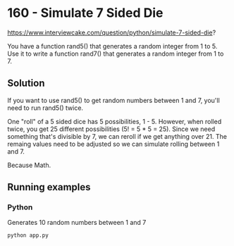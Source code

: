 # 160 - Simulate 7 Sided Die

https://www.interviewcake.com/question/python/simulate-7-sided-die?

You have a function rand5() that generates a random integer from 1 to 5. Use it to write a function rand7() that generates a random integer from 1 to 7.

## Solution

If you want to use rand5() to get random numbers between 1 and 7, you'll need to run rand5() twice.

One "roll" of a 5 sided dice has 5 possibilities, 1 - 5. However, when rolled twice, you get 25 different possibilities (5! = 5 * 5 = 25). Since we need something that's divisible by 7, we can reroll if we get anything over 21. The remaing values need to be adjusted so we can simulate rolling between 1 and 7.

Because Math.

## Running examples

### Python

Generates 10 random numbers between 1 and 7

`python app.py`

